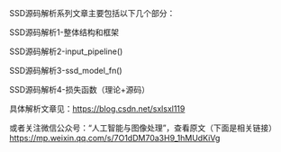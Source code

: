 SSD源码解析系列文章主要包括以下几个部分：

SSD源码解析1-整体结构和框架

SSD源码解析2-input_pipeline()

SSD源码解析3-ssd_model_fn()

SSD源码解析4-损失函数（理论+源码）


具体解析文章见：https://blog.csdn.net/sxlsxl119

或者关注微信公众号：“人工智能与图像处理”，查看原文（下面是相关链接）
https://mp.weixin.qq.com/s/7O1dDM70a3H9_1hMUdKiVg

